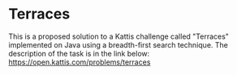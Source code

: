 # Terraces

This is a proposed solution to a Kattis challenge called "Terraces" implemented on Java using a breadth-first search technique. The description of the task is in the link below:
https://open.kattis.com/problems/terraces

 
